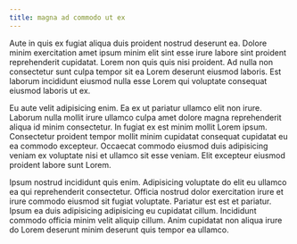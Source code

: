 ```yaml
---
title: magna ad commodo ut ex
---
```


Aute in quis ex fugiat aliqua duis proident nostrud deserunt ea. Dolore minim exercitation amet ipsum minim elit sint esse irure labore sint proident reprehenderit cupidatat. Lorem non quis quis nisi proident. Ad nulla non consectetur sunt culpa tempor sit ea Lorem deserunt eiusmod laboris. Est laborum incididunt eiusmod nulla esse Lorem qui voluptate consequat eiusmod laboris ut ex.

Eu aute velit adipisicing enim. Ea ex ut pariatur ullamco elit non irure. Laborum nulla mollit irure ullamco culpa amet dolore magna reprehenderit aliqua id minim consectetur. In fugiat ex est minim mollit Lorem ipsum. Consectetur proident tempor mollit minim cupidatat consequat cupidatat eu ea commodo excepteur. Occaecat commodo eiusmod duis adipisicing veniam ex voluptate nisi et ullamco sit esse veniam. Elit excepteur eiusmod proident labore sunt Lorem.

Ipsum nostrud incididunt quis enim. Adipisicing voluptate do elit eu ullamco ea qui reprehenderit consectetur. Officia nostrud dolor exercitation irure et irure commodo eiusmod sit fugiat voluptate. Pariatur est est et pariatur. Ipsum ea duis adipisicing adipisicing eu cupidatat cillum. Incididunt commodo officia minim velit aliquip cillum. Anim cupidatat non aliqua irure do Lorem deserunt minim deserunt quis tempor ea ullamco.